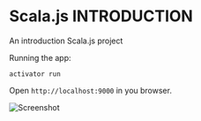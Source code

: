 # Scala.js INTRODUCTION
An introduction Scala.js project

Running the app:

````
activator run
````

Open `http://localhost:9000` in you browser.

![Screenshot](http://cdn.rafp.es/6Kc.png)

